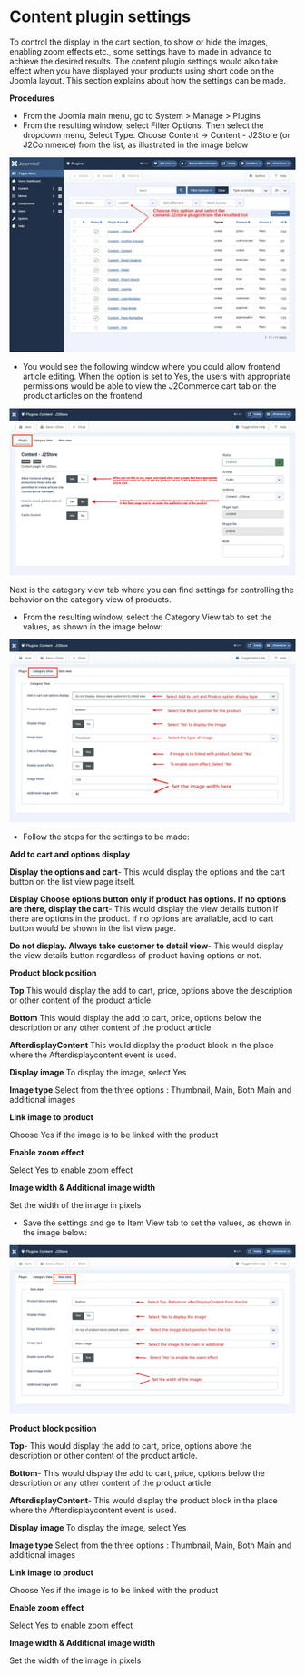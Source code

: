 # Content plugin settings

To control the display in the cart section, to show or hide the images, enabling zoom effects etc., some settings have to made in advance to achieve the desired results. The content plugin settings would also take effect when you have displayed your products using short code on the Joomla layout. This section explains about how the settings can be made.

**Procedures**

* From the Joomla main menu, go to System > Manage > Plugins&#x20;
* From the resulting window, select Filter Options. Then select the dropdown menu, Select Type. Choose Content ->  Content - J2Store (or J2Commerce) from the list, as illustrated in the image below

![Contentplugin-contentfilter](../.gitbook/assets/content2.webp)

* You would see the following window where you could allow frontend article editing. When the option is set to Yes, the users with appropriate permissions would be able to view the J2Commerce cart tab on the product articles on the frontend.

![Contentplugin-frontendediting](<../.gitbook/assets/content plugin2.webp>)

Next is the category view tab where you can find settings for controlling the behavior on the category view of products.

* From the resulting window, select the Category View tab to set the values, as shown in the image below:

![Contentplugin-categoryview](<../.gitbook/assets/content category2.webp>)

* Follow the steps for the settings to be made:

**Add to cart and options display**

**Display the options and cart**- This would display the options and the cart button on the list view page itself.

**Display Choose options button only if product has options. If no options are there, display the cart**- This would display the view details button if there are options in the product. If no options are available, add to cart button would be shown in the list view page.

**Do not display. Always take customer to detail view**- This would display the view details button regardless of product having options or not.

**Product block position**

**Top** This would display the add to cart, price, options above the description or other content of the product article.

**Bottom** This would display the add to cart, price, options below the description or any other content of the product article.

**AfterdisplayContent** This would display the product block in the place where the Afterdisplaycontent event is used.

**Display image** To display the image, select Yes

**Image type** Select from the three options : Thumbnail, Main, Both Main and additional images

**Link image to product**

Choose Yes if the image is to be linked with the product

**Enable zoom effect**

Select Yes to enable zoom effect

**Image width & Additional image width**

Set the width of the image in pixels

* Save the settings and go to Item View tab to set the values, as shown in the image below:

![Setup-contentplugin-itemview](<../.gitbook/assets/content item view2.webp>)

**Product block position**

**Top**- This would display the add to cart, price, options above the description or other content of the product article.

**Bottom**- This would display the add to cart, price, options below the description or any other content of the product article.

**AfterdisplayContent**- This would display the product block in the place where the Afterdisplaycontent event is used.

**Display image** To display the image, select Yes

**Image type** Select from the three options : Thumbnail, Main, Both Main and additional images

**Link image to product**

Choose Yes if the image is to be linked with the product

**Enable zoom effect**

Select Yes to enable zoom effect

**Image width & Additional image width**

Set the width of the image in pixels
